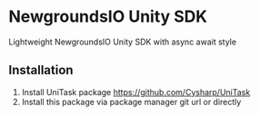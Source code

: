 # NewgroundsIO Unity SDK
 Lightweight NewgroundsIO Unity SDK with async await style
## Installation
1. Install UniTask package https://github.com/Cysharp/UniTask
2. Install this package via package manager git url or directly
